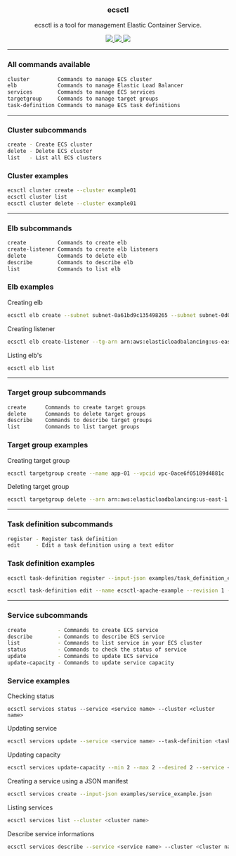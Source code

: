 <p align="center">
  <h3 align="center">ecsctl</h3>
  <p align="center">ecsctl is a tool for management Elastic Container Service.</p>

  <p align="center">
    <a href="https://twitter.com/0xdutra">
      <img src="https://img.shields.io/badge/twitter-@0xdutra-blue.svg">
    </a>
    <a href="https://opensource.org/licenses/BSD-2-Clause">
      <img src="https://img.shields.io/badge/License-BSD-green.svg">
    </a>
    <a href="https://github.com/0xdutra/ecsctl/actions/workflows/golangci-lint.yml">
        <img src="https://github.com/0xdutra/ecsctl/actions/workflows/golangci-lint.yml/badge.svg">
    </a>
  </p>
</p>

<hr>

### All commands available

```sh
cluster         Commands to manage ECS cluster
elb             Commands to manage Elastic Load Balancer
services        Commands to manage ECS services
targetgroup     Commands to manage target groups
task-definition Commands to manage ECS task definitions
```

<hr>

### Cluster subcommands

```sh
create - Create ECS cluster
delete - Delete ECS cluster
list   - List all ECS clusters
```

### Cluster examples

```sh
ecsctl cluster create --cluster example01
ecsctl cluster list
ecsctl cluster delete --cluster example01
```

<hr>

### Elb subcommands

```sh
create          Commands to create elb
create-listener Commands to create elb listeners
delete          Commands to delete elb
describe        Commands to describe elb
list            Commands to list elb
```

### Elb examples

Creating elb

```sh
ecsctl elb create --subnet subnet-0a61bd9c135498265 --subnet subnet-0d0cdf0ea51bc8a21 --name app-01 --scheme internal
```

Creating listener

```sh
ecsctl elb create-listener --tg-arn arn:aws:elasticloadbalancing:us-east-1:833233368432:targetgroup/app-01/514717b87162a881 --elb-arn arn:aws:elasticloadbalancing:us-east-1:833233368432:loadbalancer/app/app-01/edbaebc4e9cd98fe
```

Listing elb's

```sh
ecsctl elb list
```

<hr>

### Target group subcommands

```sh
create      Commands to create target groups
delete      Commands to delete target groups
describe    Commands to describe target groups
list        Commands to list target groups
```

### Target group examples
Creating target group

```sh
ecsctl targetgroup create --name app-01 --vpcid vpc-0ace6f05189d4881c
```

Deleting target group

```sh
ecsctl targetgroup delete --arn arn:aws:elasticloadbalancing:us-east-1:833233368432:targetgroup/app-01/514717b87162a881
```

<hr>

### Task definition subcommands

```sh
register - Register task definition
edit     - Edit a task definition using a text editor
```

### Task definition examples

```sh
ecsctl task-definition register --input-json examples/task_definition_example.json
```

```sh
ecsctl task-definition edit --name ecsctl-apache-example --revision 1 --editor nano
```

<hr>

### Service subcommands

```sh
create          - Commands to create ECS service
describe        - Commands to describe ECS service
list            - Commands to list service in your ECS cluster
status          - Commands to check the status of service
update          - Commands to update ECS service
update-capacity - Commands to update service capacity
```

### Service examples

Checking status

```
ecsctl services status --service <service name> --cluster <cluster name>
```

Updating service

```sh
ecsctl services update --service <service name> --task-definition <taskdef name> --cluster <cluster name>
```

Updating capacity

```sh
ecsctl services update-capacity --min 2 --max 2 --desired 2 --service <service name> --cluster <cluster name>
```

Creating a service using a JSON manifest

```sh
ecsctl services create --input-json examples/service_example.json
```

Listing services

```sh
ecsctl services list --cluster <cluster name>
```

Describe service informations

```sh
ecsctl services describe --service <service name> --cluster <cluster name>
```
